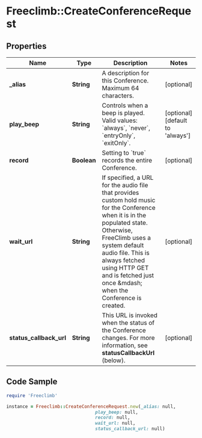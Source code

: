 # Freeclimb::CreateConferenceRequest

## Properties

Name | Type | Description | Notes
------------ | ------------- | ------------- | -------------
**_alias** | **String** | A description for this Conference. Maximum 64 characters. | [optional] 
**play_beep** | **String** | Controls when a beep is played. Valid values: &#x60;always&#x60;, &#x60;never&#x60;, &#x60;entryOnly&#x60;, &#x60;exitOnly&#x60;. | [optional] [default to &#39;always&#39;]
**record** | **Boolean** | Setting to &#x60;true&#x60; records the entire Conference. | [optional] 
**wait_url** | **String** | If specified, a URL for the audio file that provides custom hold music for the Conference when it is in the populated state. Otherwise, FreeClimb uses a system default audio file. This is always fetched using HTTP GET and is fetched just once &amp;mdash; when the Conference is created. | [optional] 
**status_callback_url** | **String** | This URL is invoked when the status of the Conference changes. For more information, see **statusCallbackUrl** (below). | [optional] 

## Code Sample

```ruby
require 'Freeclimb'

instance = Freeclimb::CreateConferenceRequest.new(_alias: null,
                                 play_beep: null,
                                 record: null,
                                 wait_url: null,
                                 status_callback_url: null)
```


